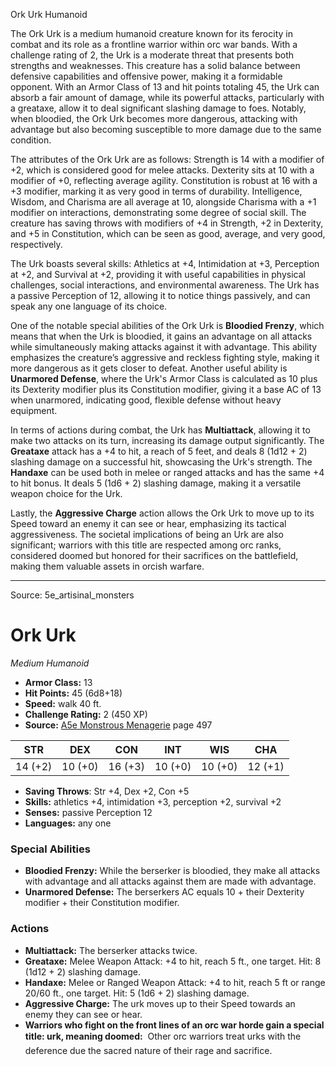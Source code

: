 <MonsterName/>Ork Urk</MonsterName>
<CreatureType/>Humanoid</CreatureType>

<summary>The Ork Urk is a medium humanoid creature known for its ferocity in combat and its role as a frontline warrior within orc war bands. With a challenge rating of 2, the Urk is a moderate threat that presents both strengths and weaknesses. This creature has a solid balance between defensive capabilities and offensive power, making it a formidable opponent. With an Armor Class of 13 and hit points totaling 45, the Urk can absorb a fair amount of damage, while its powerful attacks, particularly with a greataxe, allow it to deal significant slashing damage to foes. Notably, when bloodied, the Ork Urk becomes more dangerous, attacking with advantage but also becoming susceptible to more damage due to the same condition. </summary>

<detail>

The attributes of the Ork Urk are as follows: Strength is 14 with a modifier of +2, which is considered good for melee attacks. Dexterity sits at 10 with a modifier of +0, reflecting average agility. Constitution is robust at 16 with a +3 modifier, marking it as very good in terms of durability. Intelligence, Wisdom, and Charisma are all average at 10, alongside Charisma with a +1 modifier on interactions, demonstrating some degree of social skill. The creature has saving throws with modifiers of +4 in Strength, +2 in Dexterity, and +5 in Constitution, which can be seen as good, average, and very good, respectively.

The Urk boasts several skills: Athletics at +4, Intimidation at +3, Perception at +2, and Survival at +2, providing it with useful capabilities in physical challenges, social interactions, and environmental awareness. The Urk has a passive Perception of 12, allowing it to notice things passively, and can speak any one language of its choice.

One of the notable special abilities of the Ork Urk is **Bloodied Frenzy**, which means that when the Urk is bloodied, it gains an advantage on all attacks while simultaneously making attacks against it with advantage. This ability emphasizes the creature’s aggressive and reckless fighting style, making it more dangerous as it gets closer to defeat. Another useful ability is **Unarmored Defense**, where the Urk's Armor Class is calculated as 10 plus its Dexterity modifier plus its Constitution modifier, giving it a base AC of 13 when unarmored, indicating good, flexible defense without heavy equipment.

In terms of actions during combat, the Urk has **Multiattack**, allowing it to make two attacks on its turn, increasing its damage output significantly. The **Greataxe** attack has a +4 to hit, a reach of 5 feet, and deals 8 (1d12 + 2) slashing damage on a successful hit, showcasing the Urk's strength. The **Handaxe** can be used both in melee or ranged attacks and has the same +4 to hit bonus. It deals 5 (1d6 + 2) slashing damage, making it a versatile weapon choice for the Urk.

Lastly, the **Aggressive Charge** action allows the Ork Urk to move up to its Speed toward an enemy it can see or hear, emphasizing its tactical aggressiveness. The societal implications of being an Urk are also significant; warriors with this title are respected among orc ranks, considered doomed but honored for their sacrifices on the battlefield, making them valuable assets in orcish warfare.</detail>



---

Source: 5e_artisinal_monsters

# Ork Urk

*Medium* *Humanoid*

- **Armor Class:** 13
- **Hit Points:** 45 (6d8+18)
- **Speed:** walk 40 ft.
- **Challenge Rating:** 2 (450 XP)
- **Source:** [A5e Monstrous Menagerie](https://enpublishingrpg.com/products/level-up-monstrous-menagerie-a5e) page 497

| STR | DEX | CON | INT | WIS | CHA |
| --- | --- | --- | --- | --- | --- |
| 14 (+2) | 10 (+0) | 16 (+3) | 10 (+0) | 10 (+0) | 12 (+1) |

- **Saving Throws**: Str +4, Dex +2, Con +5
- **Skills:** athletics +4, intimidation +3, perception +2, survival +2
- **Senses:** passive Perception 12
- **Languages:** any one

### Special Abilities

- **Bloodied Frenzy:** While the berserker is bloodied, they make all attacks with advantage and all attacks against them are made with advantage.
- **Unarmored Defense:** The berserkers AC equals 10 + their Dexterity modifier + their Constitution modifier.

### Actions

- **Multiattack:** The berserker attacks twice.
- **Greataxe:** Melee Weapon Attack: +4 to hit, reach 5 ft., one target. Hit: 8 (1d12 + 2) slashing damage.
- **Handaxe:** Melee or Ranged Weapon Attack: +4 to hit, reach 5 ft or range 20/60 ft., one target. Hit: 5 (1d6 + 2) slashing damage.
- **Aggressive Charge:** The urk moves up to their Speed towards an enemy they can see or hear.
- **Warriors who fight on the front lines of an orc war horde gain a special title: urk, meaning doomed:**  Other orc warriors treat urks with the deference due the sacred nature of their rage and sacrifice.




